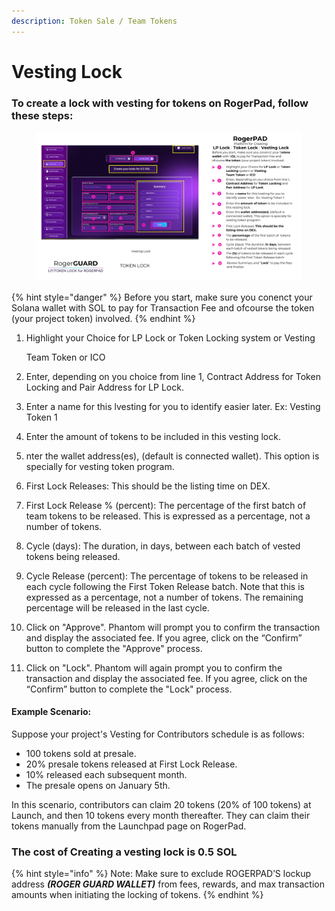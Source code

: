 ```yaml
---
description: Token Sale / Team Tokens
---
```


# Vesting Lock

### To create a lock with vesting for tokens on RogerPad, follow these steps:

<figure><img src="../../.gitbook/assets/TOKEN LOCK (2).png" alt=""><figcaption></figcaption></figure>

{% hint style="danger" %}
Before you start, make sure you conenct your Solana wallet with SOL to pay for Transaction Fee and ofcourse the token (your project token) involved.
{% endhint %}

1.  Highlight your Choice for LP Lock or Token Locking system or Vesting

    Team Token or ICO
2. Enter, depending on you choice from line 1, Contract Address for Token Locking and Pair Address for LP Lock.
3. Enter a name for this lvesting for you to identify easier later. Ex: Vesting Token 1
4. Enter the amount of tokens to be included in this vesting lock.
5. nter the wallet address(es), (default is connected wallet). This option is specially for vesting token program.
6. First Lock Releases: This should be the listing time on DEX.
7. First Lock Release % (percent): The percentage of the first batch of team tokens to be released. This is expressed as a percentage, not a number of tokens.
8. Cycle (days): The duration, in days, between each batch of vested tokens being released.
9. Cycle Release (percent): The percentage of tokens to be released in each cycle following the First Token Release batch. Note that this is expressed as a percentage, not a number of tokens. The remaining percentage will be released in the last cycle.
10. Click on "Approve". Phantom will prompt you to confirm the transaction and display the associated fee. If you agree, click on the “Confirm” button to complete the "Approve" process.
11. Click on "Lock". Phantom will again prompt you to confirm the transaction and display the associated fee. If you agree, click on the “Confirm” button to complete the "Lock" process.

#### Example Scenario:

Suppose your project's Vesting for Contributors schedule is as follows:

* 100 tokens sold at presale.
* 20% presale tokens released at First Lock Release.
* 10% released each subsequent month.
* The presale opens on January 5th.

In this scenario, contributors can claim 20 tokens (20% of 100 tokens) at Launch, and then 10 tokens every month thereafter. They can claim their tokens manually from the Launchpad page on RogerPad.

### The cost of Creating a vesting lock is 0.5 SOL

{% hint style="info" %}
Note: Make sure to exclude ROGERPAD’S lockup address _**(ROGER GUARD WALLET)**_ from fees, rewards, and max transaction amounts when initiating the locking of tokens.
{% endhint %}

>
